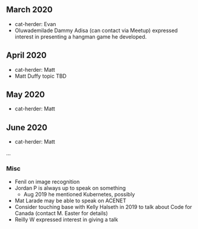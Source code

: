 ## March 2020
* cat-herder: Evan
* Oluwademilade Dammy Adisa (can contact via Meetup) expressed interest in presenting a hangman game he developed.

## April 2020

* cat-herder: Matt
* Matt Duffy topic TBD

## May 2020

* cat-herder: Matt

## June 2020

* cat-herder: Matt

...


### Misc

* Fenil on image recognition
* Jordan P is always up to speak on something
    * Aug 2019 he mentioned Kubernetes, possibly  
* Mat Larade may be able to speak on ACENET
* Consider touching base with Kelly Halseth in 2019 to talk about Code for Canada (contact M. Easter for details)
* Reilly W expressed interest in giving a talk
